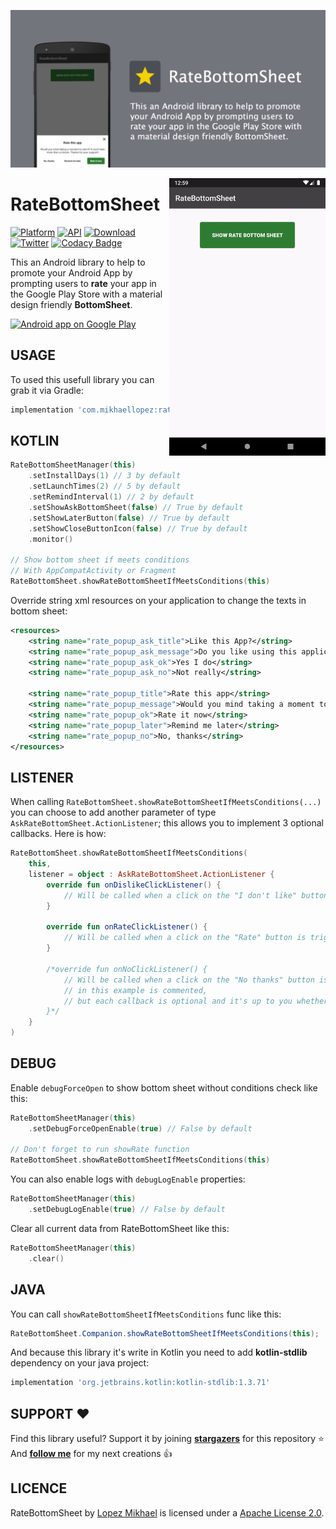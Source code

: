 <p align="center"><img src="/preview/header.png"></p>

<img src="/preview/preview.gif" alt="sample" title="sample" width="250" height="444" align="right" />

RateBottomSheet
=================

[![Platform](https://img.shields.io/badge/platform-android-green.svg)](http://developer.android.com/index.html)
[![API](https://img.shields.io/badge/API-16%2B-brightgreen.svg?style=flat)](https://android-arsenal.com/api?level=16)
[![Download](https://api.bintray.com/packages/lopspower/maven/com.mikhaellopez:ratebottomsheet/images/download.svg?version=1.1.0)](https://bintray.com/lopspower/maven/com.mikhaellopez:ratebottomsheet/1.1.0/link)
<br>
[![Twitter](https://img.shields.io/badge/Twitter-@LopezMikhael-blue.svg?style=flat)](http://twitter.com/lopezmikhael)
[![Codacy Badge](https://api.codacy.com/project/badge/Grade/0225b845d594403cbf1be79efdcba93b)](https://www.codacy.com/manual/lopspower/RateBottomSheet?utm_source=github.com&amp;utm_medium=referral&amp;utm_content=lopspower/RateBottomSheet&amp;utm_campaign=Badge_Grade)

This an Android library to help to promote your Android App by prompting users to **rate** your app in the Google Play Store with a material design friendly **BottomSheet**.

<a href="https://play.google.com/store/apps/details?id=com.mikhaellopez.lopspower">
  <img alt="Android app on Google Play" src="https://developer.android.com/images/brand/en_app_rgb_wo_45.png" />
</a>

USAGE
-----

To used this usefull library you can grab it via Gradle:

```groovy
implementation 'com.mikhaellopez:ratebottomsheet:1.1.0'
```

KOTLIN
-----

```kotlin
RateBottomSheetManager(this)
    .setInstallDays(1) // 3 by default
    .setLaunchTimes(2) // 5 by default
    .setRemindInterval(1) // 2 by default
    .setShowAskBottomSheet(false) // True by default
    .setShowLaterButton(false) // True by default
    .setShowCloseButtonIcon(false) // True by default
    .monitor()

// Show bottom sheet if meets conditions
// With AppCompatActivity or Fragment
RateBottomSheet.showRateBottomSheetIfMeetsConditions(this)
```

Override string xml resources on your application to change the texts in bottom sheet:

```xml
<resources>
    <string name="rate_popup_ask_title">Like this App?</string>
    <string name="rate_popup_ask_message">Do you like using this application?</string>
    <string name="rate_popup_ask_ok">Yes I do</string>
    <string name="rate_popup_ask_no">Not really</string>

    <string name="rate_popup_title">Rate this app</string>
    <string name="rate_popup_message">Would you mind taking a moment to rate it? It won\'t take more than a minute. Thanks for your support!</string>
    <string name="rate_popup_ok">Rate it now</string>
    <string name="rate_popup_later">Remind me later</string>
    <string name="rate_popup_no">No, thanks</string>
</resources>
```

LISTENER
-----

When calling `RateBottomSheet.showRateBottomSheetIfMeetsConditions(...)` you can choose to add another parameter of type `AskRateBottomSheet.ActionListener`; this allows you to implement 3 optional callbacks.
Here is how:

```kotlin
RateBottomSheet.showRateBottomSheetIfMeetsConditions(
    this,
    listener = object : AskRateBottomSheet.ActionListener {
        override fun onDislikeClickListener() {
            // Will be called when a click on the "I don't like" button is triggered
        }

        override fun onRateClickListener() {
            // Will be called when a click on the "Rate" button is triggered
        }

        /*override fun onNoClickListener() {
            // Will be called when a click on the "No thanks" button is triggered,
            // in this example is commented,
            // but each callback is optional and it's up to you whether to implement it or not!
        }*/
    }
)
```

DEBUG
-----

Enable `debugForceOpen` to show bottom sheet without conditions check like this:

```kotlin
RateBottomSheetManager(this)
    .setDebugForceOpenEnable(true) // False by default

// Don't forget to run showRate function
RateBottomSheet.showRateBottomSheetIfMeetsConditions(this)
```

You can also enable logs with `debugLogEnable` properties:

```kotlin
RateBottomSheetManager(this)
    .setDebugLogEnable(true) // False by default
```

Clear all current data from RateBottomSheet like this:

```kotlin
RateBottomSheetManager(this)
    .clear()
```

JAVA
-----

You can call `showRateBottomSheetIfMeetsConditions` func like this:

```java
RateBottomSheet.Companion.showRateBottomSheetIfMeetsConditions(this);
```

And because this library it's write in Kotlin you need to add **kotlin-stdlib** dependency on your java project:

```groovy
implementation 'org.jetbrains.kotlin:kotlin-stdlib:1.3.71'
```

SUPPORT ❤️
-----

Find this library useful? Support it by joining [**stargazers**](https://github.com/lopspower/RateBottomSheet/stargazers) for this repository ⭐️
<br/>
And [**follow me**](https://github.com/lopspower?tab=followers) for my next creations 👍

LICENCE
-----

RateBottomSheet by [Lopez Mikhael](http://mikhaellopez.com/) is licensed under a [Apache License 2.0](http://www.apache.org/licenses/LICENSE-2.0).
